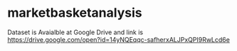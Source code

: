 # marketbasketanalysis
Dataset is Avaialble at Google Drive and link is https://drive.google.com/open?id=14yNQEqqc-safherxALJPxQPI9RwLcd6e 
